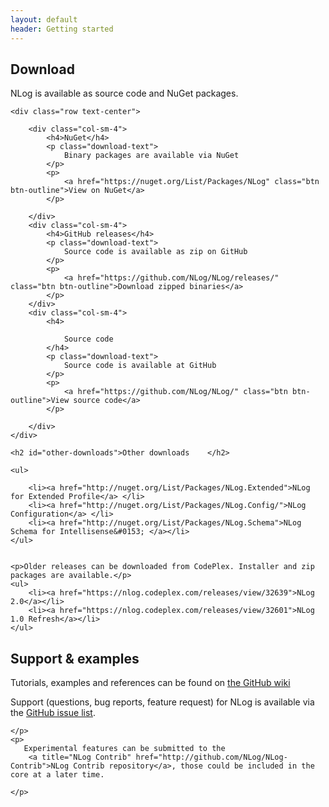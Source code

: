 ```yaml
---
layout: default
header: Getting started
---
```

<section>
    <h1 class="page-header" id="download">Download</h1>
    <p class="lead">  NLog is available as source code and NuGet packages.</p>

    <div class="row text-center">
  
        <div class="col-sm-4">
            <h4>NuGet</h4>
            <p class="download-text">
                Binary packages are available via NuGet
            </p>
            <p>
                <a href="https://nuget.org/List/Packages/NLog" class="btn btn-outline">View on NuGet</a>
            </p>

        </div>
        <div class="col-sm-4">
            <h4>GitHub releases</h4>
            <p class="download-text">
                Source code is available as zip on GitHub
            </p>
            <p>
                <a href="https://github.com/NLog/NLog/releases/" class="btn btn-outline">Download zipped binaries</a>
            </p>
        </div>
        <div class="col-sm-4">
            <h4>

                Source code
            </h4>
            <p class="download-text">
                Source code is available at GitHub
            </p>
            <p>
                <a href="https://github.com/NLog/NLog/" class="btn btn-outline">View source code</a>
            </p>

        </div>
    </div>

    <h2 id="other-downloads">Other downloads    </h2>

    <ul>

        <li><a href="http://nuget.org/List/Packages/NLog.Extended">NLog for Extended Profile</a> </li>
        <li><a href="http://nuget.org/List/Packages/NLog.Config/">NLog Configuration</a> </li>
        <li><a href="http://nuget.org/List/Packages/NLog.Schema">NLog Schema for Intellisense&#0153; </a></li>
    </ul>


    <p>Older releases can be downloaded from CodePlex. Installer and zip packages are available.</p>
    <ul>
        <li><a href="https://nlog.codeplex.com/releases/view/32639">NLog 2.0</a></li>
        <li><a href="https://nlog.codeplex.com/releases/view/32601">NLog 1.0 Refresh</a></li>
    </ul>
</section>

<section>
    <h1 class="page-header" id="support">Support &amp; examples</h1>
    <p>
        Tutorials, examples and references can be found on <a href="https://github.com/nlog/nlog/wiki">the GitHub wiki</a>
    </p>
    <p>
        Support (questions, bug reports, feature request) for NLog is available via the 
        <a href="https://github.com/NLog/NLog/issues">GitHub issue list</a>.
        
     
    </p>
    <p>
       Experimental features can be submitted to the
        <a title="NLog Contrib" href="http://github.com/NLog/NLog-Contrib">NLog Contrib repository</a>, those could be included in the core at a later time.

    </p>
</section>
<script>

    $(function () {
        // Highlight the nav link.
        $('#gettingStartedNavItem').addClass("active");
    });
</script>
